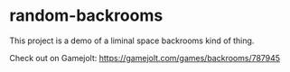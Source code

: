 # random-backrooms

This project is a demo of a liminal space backrooms kind of thing.

Check out on Gamejolt: https://gamejolt.com/games/backrooms/787945
